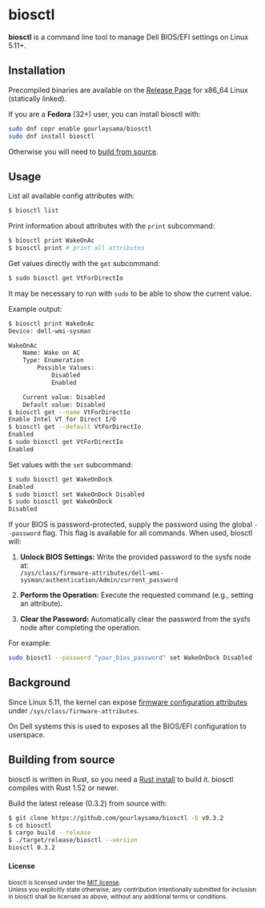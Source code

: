 # biosctl

**biosctl** is a command line tool to manage Dell BIOS/EFI settings on Linux 5.11+.

## Installation

Precompiled binaries are available on the [Release Page] for x86_64 Linux (statically linked).

If you are a **Fedora** (32+) user, you can install biosctl with:

```sh
sudo dnf copr enable gourlaysama/biosctl
sudo dnf install biosctl
```

Otherwise you will need to [build from source](#building-from-source).

## Usage

List all available config attributes with:

```sh
$ biosctl list
```

Print information about attributes with the `print` subcommand:

```sh
$ biosctl print WakeOnAc
$ biosctl print # print all attributes
```

Get values directly with the `get` subcommand:
```sh
$ sudo biosctl get VtForDirectIo
```

It may be necessary to run with `sudo` to be able to show the current value.

Example output:

```sh
$ biosctl print WakeOnAc
Device: dell-wmi-sysman

WakeOnAc
    Name: Wake on AC
    Type: Enumeration
        Possible Values:
            Disabled
            Enabled

    Current value: Disabled
    Default value: Disabled
$ biosctl get --name VtForDirectIo
Enable Intel VT for Direct I/O
$ biosctl get --default VtForDirectIo
Enabled
$ sudo biosctl get VtForDirectIo
Enabled
```

Set values with the `set` subcommand:

```sh
$ sudo biosctl get WakeOnDock
Enabled
$ sudo biosctl set WakeOnDock Disabled
$ sudo biosctl get WakeOnDock
Disabled
```
If your BIOS is password-protected, supply the password using the global `--password` flag. This flag is available for all commands. When used, biosctl will:

1. **Unlock BIOS Settings:** Write the provided password to the sysfs node at:  
   `/sys/class/firmware-attributes/dell-wmi-sysman/authentication/Admin/current_password`

2. **Perform the Operation:** Execute the requested command (e.g., setting an attribute).

3. **Clear the Password:** Automatically clear the password from the sysfs node after completing the operation.

For example:

```sh
sudo biosctl --password "your_bios_password" set WakeOnDock Disabled
```


## Background

Since Linux 5.11, the kernel can expose [firmware configuration attributes] under `/sys/class/firmware-attributes`.

On Dell systems this is used to exposes all the BIOS/EFI configuration to userspace.

## Building from source

biosctl is written in Rust, so you need a [Rust install] to build it. biosctl compiles with Rust 1.52 or newer.

Build the latest release (0.3.2) from source with:

```sh
$ git clone https://github.com/gourlaysama/biosctl -b v0.3.2
$ cd biosctl
$ cargo build --release
$ ./target/release/biosctl --version
biosctl 0.3.2

```

#### License

<sub>
biosctl is licensed under the <a href="LICENSE-MIT">MIT license</a>.
</sub>

<br>

<sub>
Unless you explicitly state otherwise, any contribution intentionally submitted
for inclusion in biosctl shall be licensed as above,
without any additional terms or conditions.
</sub>

[Rust install]: https://www.rust-lang.org/tools/install
[firmware configuration attributes]: https://www.kernel.org/doc/html/v5.11/admin-guide/abi-testing.html#abi-sys-class-firmware-attributes-attributes
[Release Page]: https://github.com/gourlaysama/biosctl/releases/latest